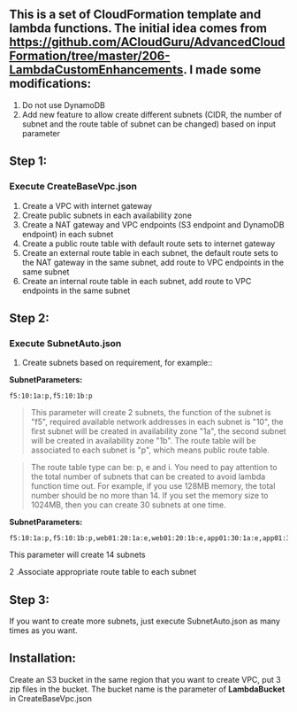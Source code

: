 ## This is a set of CloudFormation template and lambda functions. The initial idea comes from https://github.com/ACloudGuru/AdvancedCloudFormation/tree/master/206-LambdaCustomEnhancements. I made some modifications:
1. Do not use DynamoDB
2. Add new feature to allow create different subnets (CIDR, the number of subnet and the route table of subnet can be changed) based on input parameter

## Step 1:
### Execute CreateBaseVpc.json
 1. Create a VPC with internet gateway
 2. Create public subnets in each availability zone
 3. Create a NAT gateway and VPC endpoints (S3 endpoint and DynamoDB endpoint) in each subnet
 4. Create a public route table with default route sets to internet gateway
 5. Create an external route table in each subnet, the default route sets to the NAT gateway in the same subnet, add route to VPC endpoints in the same subnet
 6. Create an internal route table in each subnet, add route to VPC endpoints in the same subnet
## Step 2:
### Execute SubnetAuto.json
 1. Create subnets based on requirement, for example::
                       
 **SubnetParameters:** 
  ```
 f5:10:1a:p,f5:10:1b:p
  ```
> This parameter will create 2 subnets, the function of the subnet is "f5", required available network addresses in each subnet is "10", the first subnet will be created in availability zone "1a", the second subnet will be created in availability zone "1b". The route table will be associated to each subnet is "p", which means public route table.
      

> The route table type can be: p, e and i. You need to pay attention to the total number of subnets that can be created to avoid lambda function time out. For example, if you use 128MB memory, the total number should be no more than 14.  If you set the memory size to 1024MB, then you can create 30 subnets at one time.
 
**SubnetParameters:** 
```
f5:10:1a:p,f5:10:1b:p,web01:20:1a:e,web01:20:1b:e,app01:30:1a:e,app01:30:1b:e,db01:15:1a:i,db01:15:1b:i,web02:20:1a:e,web02:20:1b:e,app02:30:1a:e,app02:30:1b:e,db02:15:1a:i,db02:15:1b:i
```
This parameter will create 14 subnets

 2 .Associate appropriate route table to each subnet
## Step 3:
 If you want to create more subnets, just execute SubnetAuto.json as many times as you want.


## Installation:
Create an S3 bucket in the same region that you want to create VPC, put 3 zip files in the bucket.
The bucket name is the parameter of **LambdaBucket** in CreateBaseVpc.json

